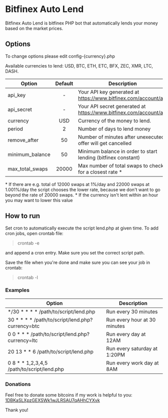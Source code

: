 Bitfinex Auto Lend
==================

Bitfinex Auto Lend is bitfinex PHP bot that automatically lends your money based on the market prices.

## Options ##

To change options please edit config-{currency}.php

Available currencies to lend: USD, BTC, ETH, ETC, BFX, ZEC, XMR, LTC, DASH.

| Option        | Default           | Description  |
| ------------- |:-------------:| -----|
| api_key | - | Your API key generated at https://www.bitfinex.com/account/api |
| api_secret | - | Your API secret generated at https://www.bitfinex.com/account/api |
| currency      | USD | Currency of the money to lend.  |
| period      | 2      |   Number of days to lend money |
| remove_after | 50 | Number of minutes after unexecuted offer will get cancelled |
| minimum_balance | 50      |    Minimum balance in order to start lending (bitfinex constant) |
| max_total_swaps | 20000 | Max number of total swaps to check for a closest rate * |

\* If there are e.g. total of 12000 swaps at 1%/day and 22000 swaps at 1.001%/day the script chooses the lower rate, because we don't want to go beyond the rate of 20000 swaps.
\* If the currency isn't lent within an hour you may want to lower this value

## How to run ##

Set cron to automatically execute the script lend.php at given time. To add cron jobs, open crontab file:

> crontab -e

and append a cron entry. Make sure you set the correct script path.

Save the file when you're done and make sure you can see your job in crontab:

> crontab -l

### Examples ###

| Option        | Description  |
| ------------- | -----|
| \*/30 \* \* \* \* /path/to/script/lend.php  | Run every 30 minutes  |
| 30 \* \* \* \* /path/to/script/lend.php?currency=btc | Run every hour at 30 minutes |
| 0 0 \* \* \* /path/to/script/lend.php?currency=ltc      | Run every day at 12AM |
| 20 13 \* \* 6 /path/to/script/lend.php      | Run every saturday at 1:20PM  |
| 0 8 \* \* 1,2,3,4,5 /path/to/script/lend.php |  Run every work day at 8AM |

### Donations ###

Feel free to donate some bitcoins if my work is helpful to you: [1DBKaSLXpzGEXSWk1wJLRSAU7qAHhCYXvk](http://btc.blockr.io/address/info/1DBKaSLXpzGEXSWk1wJLRSAU7qAHhCYXvk)

Thank you!
